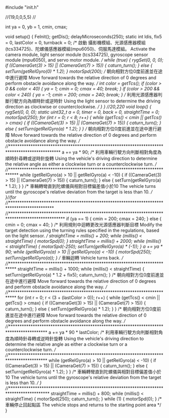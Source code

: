 #include "init.h"

//(19,0,0,5,5)
//

int ya = 0, yb = 1, cmin, cmax;

void setup() {
  FeInit();
  getDis();
  delayMicroseconds(250);
  static int ldis, fix5 = 0, lastColor = 0, turnback = 0;
  /*
     啟動 攝影機模組、光源感應器模組(tcs334725)、陀螺儀感應器模組(mpu6050)、伺服馬達模組。
     Activate the camera module, light sensor module (tcs334725), gyroscope sensor module (mpu6050), and servo motor module.
  */
  while (true) {
    rygSet(0, 0, 0);
    if ((CameraGet(3) > 15) || (CameraGet(7) > 15)) {
      caturn_turn();
    } else {
      setTurn(getRelGyro(0) * 1.2);
    }
    motorSpd(200);
    /*
       朝向相對方位0度前進並在途中進行避障
       Move forward towards the relative direction of 0 degrees and perform obstacle avoidance along the way.
    */
    int color  = getTcs();
    if (color > 0 && color < 40) {
      ya = 1;
      cmin = 0;
      cmax = 40;
      break;
    }
    if (color > 200 && color < 240) {
      ya = -1;
      cmin = 200;
      cmax = 240;
      break;
    }
    /*
       利用光源感應器判斷行駛方向為順時針或逆時針
       Using the light sensor to determine the driving direction as clockwise or counterclockwise.
    */
  }
}
//20,220
void loop() {
  rygSet(0, 0, 0);
  static uint32_t a = 0, timer = 0, back = 0, straightTime = 0;
  motorSpd(250);
  for (int r = 0; r < 8; r++) {
    while (getTcs() < cmin || getTcs() > cmax) {
      if ((CameraGet(3) > 15) || (CameraGet(7) > 15)) {
        caturn_turn();
      } else {
        setTurn(getRelGyro(a) * 1.2);
      }
    }
    /*
      朝向相對方位0度前進並在途中進行避障
      Move forward towards the relative direction of 0 degrees and perform obstacle avoidance along the way.
    */
    //************************************************************************************************
    a += ya * 90;
    /*
       利用車輛行駛方向判斷相對角度為順時針尋轉或逆時針旋轉
       Using the vehicle's driving direction to determine the relative angle as either a clockwise turn or a counterclockwise turn.
    */
    //*****************************************************************************
    while (getRelGyro(a) > 10 || getRelGyro(a) < -10) {
      if ((CameraGet(3) > 15) || (CameraGet(7) > 15)) {
        caturn_turn();
      } else {
        setTurn(getRelGyro(a) * 1.2);
      }
    }
    /*
       車輛轉彎直到陀螺儀與相對目標偏差值小於10
       The vehicle turns until the gyroscope's relative deviation from the target is less than 10.
    */
  }//for
  //*********************************************************************************************
  //*************************************************************************************************
  if (ya == 1) {
    cmin = 200;
    cmax = 240;
  } else {
    cmin = 0;
    cmax = 40;
  }
  /*
     利用規則中迴轉更改光源感應器判斷目標
     Modify the target detection using the turning rules specified in the regulations, based on the light sensor.
  */
  straightTime = millis() + 200;
  while (millis() < straightTime) {
    motorSpd(0);
  }
  straightTime = millis() + 2000;
  while (millis() < straightTime) {
    motorSpd(-250);
    setTurn(getRelGyro(a) * (-1));
  }
  a += ya * 90;
  while (getRelGyro(a) > 10 || getRelGyro(a) < -10) {
    motorSpd(250);
    setTurn(getRelGyro(a));
  }
  /*
     車輛迴轉
     Vehicle turns back.
  */
  //****************************************************************************
  straightTime = millis() + 1000;
  while (millis() < straightTime) {
    setTurn(getRelGyro(a) * 1.2 + fix5);
    caturn_turn();
  }
  /*
       朝向相對方位0度前進並在途中進行避障
       Move forward towards the relative direction of 0 degrees and perform obstacle avoidance along the way.
  */
  //****************************************************************************
  for (int r = 0; r < (3 + (lastColor > 0)); r++) {
    while (getTcs() < cmin || getTcs() > cmax) {
      if ((CameraGet(3) > 15) || (CameraGet(7) > 15)) {
        caturn_turn();
      } else {
        setTurn(getRelGyro(a) * 1.2);
      }
    }
    /*
      朝向相對方位0度前進並在途中進行避障
      Move forward towards the relative direction of 0 degrees and perform obstacle avoidance along the way.
    */
    //******************************************************************************************
    a += ya * 90 * lastColor;
    /*
       利用車輛行駛方向判斷相對角度為順時針尋轉或逆時針旋轉
       Using the vehicle's driving direction to determine the relative angle as either a clockwise turn or a counterclockwise turn.
    */
    //******************************************************************************************
    while (getRelGyro(a) > 10 || getRelGyro(a) < -10) {
      if ((CameraGet(3) > 15) || (CameraGet(7) > 15)) {
        caturn_turn();
      } else {
        setTurn(getRelGyro(a) * 1.2);
      }
    }
    /*
       車輛轉彎直到陀螺儀與相對目標偏差值小於10
       The vehicle turns until the gyroscope's relative deviation from the target is less than 10.
    */
  }
  //*******************************************************************************************
  straightTime = millis() + 800;
  while (millis() < straightTime) {
    motorSpd(250);
    caturn_turn();
  }
  while (1) {
    motorSpd(0);
  }
  /*
     車輛停止回起點區
     The vehicle stops and returns to the starting point area
  */
}
